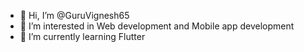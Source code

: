 - 👋 Hi, I’m @GuruVignesh65
- 👀 I’m interested in Web development and Mobile app development
- 🌱 I’m currently learning Flutter

<!---
GuruVignesh65/GuruVignesh65 is a ✨ special ✨ repository because its `README.md` (this file) appears on your GitHub profile.
You can click the Preview link to take a look at your changes.
--->

